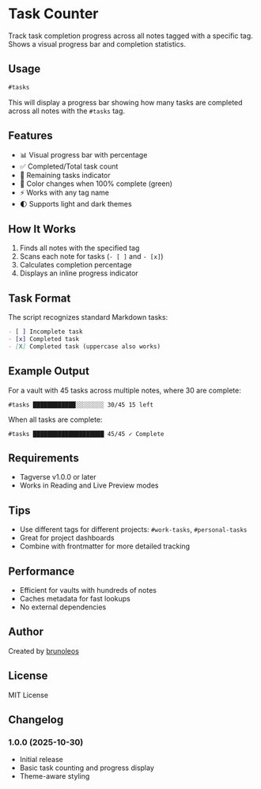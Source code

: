 # Task Counter

Track task completion progress across all notes tagged with a specific tag. Shows a visual progress bar and completion statistics.

## Usage

```markdown
#tasks
```

This will display a progress bar showing how many tasks are completed across all notes with the `#tasks` tag.

## Features

- 📊 Visual progress bar with percentage
- ✅ Completed/Total task count
- 🎯 Remaining tasks indicator
- 🎨 Color changes when 100% complete (green)
- ⚡ Works with any tag name
- 🌓 Supports light and dark themes

## How It Works

1. Finds all notes with the specified tag
2. Scans each note for tasks (`- [ ]` and `- [x]`)
3. Calculates completion percentage
4. Displays an inline progress indicator

## Task Format

The script recognizes standard Markdown tasks:

```markdown
- [ ] Incomplete task
- [x] Completed task
- [X] Completed task (uppercase also works)
```

## Example Output

For a vault with 45 tasks across multiple notes, where 30 are complete:

```
#tasks ████████████░░░░░░░░ 30/45 15 left
```

When all tasks are complete:

```
#tasks ████████████████████ 45/45 ✓ Complete
```

## Requirements

- Tagverse v1.0.0 or later
- Works in Reading and Live Preview modes

## Tips

- Use different tags for different projects: `#work-tasks`, `#personal-tasks`
- Great for project dashboards
- Combine with frontmatter for more detailed tracking

## Performance

- Efficient for vaults with hundreds of notes
- Caches metadata for fast lookups
- No external dependencies

## Author

Created by [brunoleos](https://github.com/brunoleos)

## License

MIT License

## Changelog

### 1.0.0 (2025-10-30)
- Initial release
- Basic task counting and progress display
- Theme-aware styling